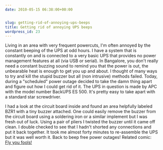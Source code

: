 ```yaml
---
date: 2010-05-15 06:38:00+00:00


slug: getting-rid-of-annoying-ups-beeps
title: Getting rid of annoying UPS beeps
wordpress_id: 23
---
```


Living in an area with very frequent powercuts, I'm often annoyed by the constant beeping of the UPS at odd hours. I have a system that is constantly on and is connected to a very basic UPS that provides no power management features at all (via USB or serial). In Bangalore, you don't really need a constant buzzing sound to remind you that the power is out, the unbearable heat is enough to get you up and about. I thought of many ways to try and kill the stupid buzzer but all (non intrusive) methods failed. Today, during a "scheduled" power outage decided to take the damn thing apart and figure out how I could get rid of it.  The UPS in question is made by APC with the model number BackUPS ES 500. It's pretty easy to take apart with a standard star screwdriver. 

I had a look at the circuit board inside and found an area helpfully labeled BZR1 with a tiny buzzer attached. One could easily remove the buzzer from the circuit board using a soldering iron or a similar implement but I was fresh out of luck. Using a pair of pliers I twisted the buzzer until it came off clean. I double checked to see that I hadn't shorted any connections and put it back together. It took me almost forty minutes to re-assemble the UPS but it was well worth it. Back to beep free power outages!  Related comic:  [Fly you fools!](http://www.flyyoufools.com/power-supply-alarms)

